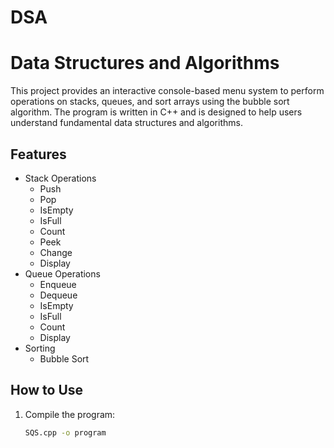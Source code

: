 # DSA
# Data Structures and Algorithms

This project provides an interactive console-based menu system to perform operations on stacks, queues, and sort arrays using the bubble sort algorithm. The program is written in C++ and is designed to help users understand fundamental data structures and algorithms.

## Features
- Stack Operations
  - Push
  - Pop
  - IsEmpty
  - IsFull
  - Count
  - Peek
  - Change
  - Display
- Queue Operations
  - Enqueue
  - Dequeue
  - IsEmpty
  - IsFull
  - Count
  - Display
- Sorting
  - Bubble Sort

## How to Use
1. Compile the program:
   ```sh
   SQS.cpp -o program



